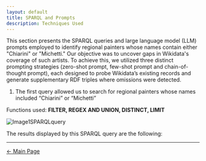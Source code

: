 ```yaml
---
layout: default
title: SPARQL and Prompts 
description: Techniques Used
---
```

This section presents the SPARQL queries and large language model (LLM) prompts employed to identify regional painters whose names contain either "Chiarini" or "Michetti." Our objective was to uncover gaps in Wikidata's coverage of such artists. To achieve this, we utilized three distinct prompting strategies (zero-shot prompt, few-shot prompt and chain-of-thought prompt), each designed to probe Wikidata’s existing records and generate supplementary RDF triples where omissions were detected.

1. The first query allowed us to search for regional painters whose names included “Chiarini” or “Michetti”
   
Functions used: **FILTER, REGEX AND UNION, DISTINCT, LIMIT**

![Image1SPARQLquery](/abremipainters/assets/images/Immagine1.jpg)

The results displayed by this SPARQL query are the following:


   
***

[← Main Page](./)
